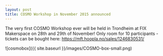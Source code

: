 ```yaml
---
layout: post
title: COSMO Workshop in November 2015 announced
---
```

The very first COSMO Workshop ever will be held in Trondheim at FIX Makerspace on 28th and 29th of November! Only room for 10 participants - tickets can be bought here: https://mft.hoopla.no/sales/1246830531/

![cosmobox]({{ site.baseurl }}/images/COSMO-box-small.png)
